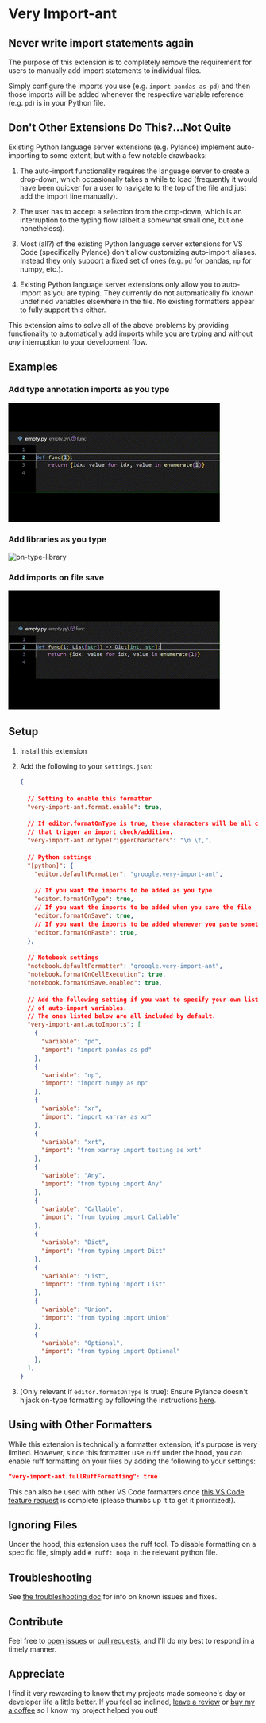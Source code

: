 # Very Import-ant

## Never write import statements again

The purpose of this extension is to completely remove the requirement
for users to manually add import statements to individual files.

Simply configure the imports you use (e.g. `import pandas as pd`)
and then those imports will be added whenever the respective variable reference (e.g. `pd`) is in your Python file.

## Don't Other Extensions Do This?...Not Quite

Existing Python language server extensions (e.g. Pylance) implement
auto-importing to some extent, but with a few notable drawbacks:

1. The auto-import functionality requires the language server to
create a drop-down, which occasionally takes a while to load (frequently
it would have been quicker for a user to navigate to the top of the
file and just add the import line manually).

1. The user has to accept a selection from the drop-down, which is an interruption
to the typing flow (albeit a somewhat small one, but one nonetheless).

1. Most (all?) of the existing Python language server extensions for VS Code
(specifically Pylance) don't allow customizing auto-import aliases.
Instead they only support a fixed set of ones (e.g. `pd` for pandas, `np` for
numpy, etc.).

1. Existing Python language server extensions only allow you to auto-import
as you are typing. They currently do not automatically fix known undefined
variables elsewhere in the file. No existing formatters appear to fully
support this either.

This extension aims to solve all of the above problems by providing
functionality to automatically add imports while you are typing and
without *any* interruption to your development flow.

## Examples

### Add type annotation imports as you type

![on-type-type-annotation](./docs/gifs/on-type-type-annotation.gif)

### Add libraries as you type

![on-type-library](./docs/gifs/on-type-library.gif)

### Add imports on file save

![on-save-type-annotations](./docs/gifs/on-save-type-annotation.gif)

## Setup

1. Install this extension

1. Add the following to your `settings.json`:
    ```json
    {

      // Setting to enable this formatter
      "very-import-ant.format.enable": true,

      // If editor.formatOnType is true, these characters will be all characters
      // that trigger an import check/addition.
      "very-import-ant.onTypeTriggerCharacters": "\n \t,",

      // Python settings
      "[python]": {
        "editor.defaultFormatter": "groogle.very-import-ant",

        // If you want the imports to be added as you type
        "editor.formatOnType": true,
        // If you want the imports to be added when you save the file
        "editor.formatOnSave": true,
        // If you want the imports to be added whenever you paste something into your editor
        "editor.formatOnPaste": true,
      },

      // Notebook settings
      "notebook.defaultFormatter": "groogle.very-import-ant",
      "notebook.formatOnCellExecution": true,
      "notebook.formatOnSave.enabled": true,

      // Add the following setting if you want to specify your own list
      // of auto-import variables.
      // The ones listed below are all included by default.
      "very-import-ant.autoImports": [
        {
          "variable": "pd",
          "import": "import pandas as pd"
        },
        {
          "variable": "np",
          "import": "import numpy as np"
        },
        {
          "variable": "xr",
          "import": "import xarray as xr"
        },
        {
          "variable": "xrt",
          "import": "from xarray import testing as xrt"
        },
        {
          "variable": "Any",
          "import": "from typing import Any"
        },
        {
          "variable": "Callable",
          "import": "from typing import Callable"
        },
        {
          "variable": "Dict",
          "import": "from typing import Dict"
        },
        {
          "variable": "List",
          "import": "from typing import List"
        },
        {
          "variable": "Union",
          "import": "from typing import Union"
        },
        {
          "variable": "Optional",
          "import": "from typing import Optional"
        },
      ],
    }
    ```

1. [Only relevant if `editor.formatOnType` is true]: Ensure Pylance doesn't hijack on-type formatting by following the instructions [here](./docs/troubleshooting.md#editorformatontype-not-working).

## Using with Other Formatters

While this extension is technically a formatter extension, it's purpose
is very limited. However, since this formatter use `ruff` under the hood,
you can enable ruff formatting on your files by adding the following to
your settings:

```json
"very-import-ant.fullRuffFormatting": true
```

This can also be used with other VS Code formatters once [this VS Code
feature request](https://github.com/microsoft/vscode/issues/245742) is
complete (please thumbs up it to get it prioritized!).

## Ignoring Files

Under the hood, this extension uses the ruff tool. To disable formatting on a
specific file, simply add `# ruff: noqa` in the relevant python file.

## Troubleshooting

See [the troubleshooting doc](./docs/troubleshooting.md) for info on known issues and fixes.

## Contribute

Feel free to
[open issues](https://github.com/leep-frog/very-import-ant/issues) or
[pull requests](https://github.com/leep-frog/very-import-ant/pulls),
and I'll do my best to respond in a timely manner.

## Appreciate

I find it very rewarding to know that my projects made someone's day or
developer life a little better. If you feel so inclined,
[leave a review](https://marketplace.visualstudio.com/items?itemName=groogle.very-import-ant&ssr=false#review-details)
or [buy my a coffee](https://paypal.me/sleepfrog) so I know my project helped
you out!
